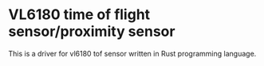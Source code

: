# VL6180 time of flight sensor/proximity sensor

This is a driver for vl6180 tof sensor written in Rust programming language.